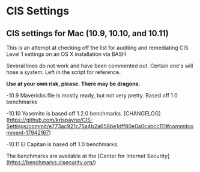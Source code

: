 CIS Settings
========

## CIS settings for Mac (10.9, 10.10, and 10.11)

This is an attempt at checking off the list for auditing and remediating CIS Level 1 settings on an OS X installation via BASH

Several lines do not work and have been commented out. Certain one's will hose a system. Left in the script for reference.

**Use at your own risk, please. There may be dragons.**

-10.9 Mavericks file is mostly ready, but not very pretty. Based off 1.0 benchmarks

-10.10 Yosemite is based off 1.2.0 benchmarks. [CHANGELOG] (https://github.com/krispayne/CIS-Settings/commit/e773ac921c75a4b2a656be1dff80e0a0cabcc111#commitcomment-17942167)

-10.11 El Capitan is based off 1.0 benchmarks.

The benchmarks are available at the [Center for Internet Security] (https://benchmarks.cisecurity.org/)
